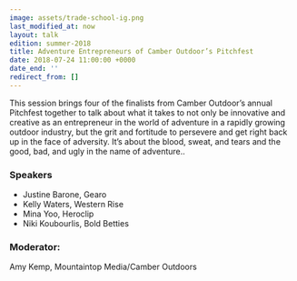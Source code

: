 ```yaml
---
image: assets/trade-school-ig.png
last_modified_at: now
layout: talk
edition: summer-2018
title: Adventure Entrepreneurs of Camber Outdoor’s Pitchfest
date: 2018-07-24 11:00:00 +0000
date_end: ''
redirect_from: []
---
```

This session brings four of the finalists from Camber Outdoor’s annual Pitchfest together to talk about what it takes to not only be innovative and creative as an entrepreneur in the world of adventure in a rapidly growing outdoor industry, but the grit and fortitude to persevere and get right back up in the face of adversity. It’s about the blood, sweat, and tears and the good, bad, and ugly in the name of adventure..

### Speakers

* Justine Barone, Gearo
* Kelly Waters, Western Rise
* Mina Yoo, Heroclip
* Niki Koubourlis, Bold Betties

### Moderator:

Amy Kemp, Mountaintop Media/Camber Outdoors